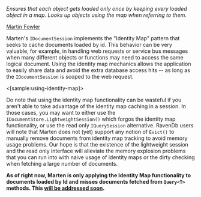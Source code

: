 <!--title:Identity Map Mechanics-->

_Ensures that each object gets loaded only once by keeping every loaded object in a map. Looks up objects using the map when referring to them._

[Martin Fowler](http://martinfowler.com/eaaCatalog/identityMap.html)


Marten's `IDocumentSession` implements the "Identity Map" pattern that seeks to cache documents loaded by id. This behavior can be very valuable, for example, in handling web requests or service bus messages when many different objects or functions may need to access the same logical document. Using the identity map mechanics allows the application to easily share data and avoid the extra database access hits -- as long as the `IDocumentSession` is scoped to the web request.

<[sample:using-identity-map]>

Do note that using the identity map functionality can be wasteful if you aren't able to take advantage of the identity map caching in a session. In those cases, you may want to either use the `IDocumentStore.LightweightSession()` which forgos the identity map functionality, or use the read only `IQuerySession` alternative. RavenDb users will note that Marten does not (yet) support any notion of `Evict()` to manually remove documents from identity map tracking to avoid memory usage problems. Our hope is that the existence of the lightweight session and the read only interface will alleviate the memory explosion problems that you can run into with naive usage of identity maps or the dirty checking when fetching a large number of documents. 


**As of right now, Marten is only applying the Identity Map functionality to documents loaded by Id and misses documents fetched from `Query<T>` methods.
This [will be addressed soon](https://github.com/JasperFx/Marten/issues/88).**
